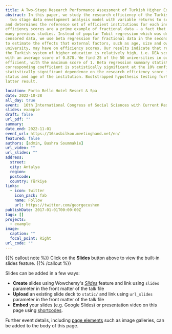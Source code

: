 ```yaml
---
title: A Two-Stage Research Performance Assessment of Turkish Higher Education Institutions Using Data Envelopment Analysis and   Beta Regression
abstract: In this paper, we study the research efficiency of the Turkish higher education sector in a
  two stage data envelopment analysis model with variable returns to scale. Using a sample of 50 private and public       universities, the first stage of our model calculates the efficiency scores
and determines the reference set of efficient institutions for each inefficient university. DEA
efficiency scores are a prime example of fractional data - a fact that has been disregarded by
many previous studies. Instead of popular Tobit regression which was developed for
censored data, we use beta regression for fractional data in the second stage of our analysis
to estimate the effects that external factors, such as age, size and ownership status of the
university, may have on efficiency scores. Our results indicate that research efficiency within
the Turkish system of higher education is relatively high, i.e. DEA scores range from 0.576 to 1,
with an average score of 0.878. We find 25 of the 50 universities in our sample to be research
efficient, with the maximum score of 1. Beta regression summary statistics suggest that extralarge universities tend to be less research efficient than large universities as the
corresponding coefficient is statistically significant at the 10% confidence level. In turn, no
statistically significant dependence on the research efficiency score is detected for ownership
status and age of the institution. Bootstrapped hypothesis testing further corroborates the
latter result.

location: Porto Bello Hotel Resort & Spa
date: 2022-10-28
all_day: true
event:  16th International Congress of Social Sciences with Current Research
slides: example
draft: false
url_pdf: ""
summary:
date_end: 2022-11-01
event_url: https://16sosbilkon.meetinghand.net/en/
featured: false
authors: [admin, Bushra Soummakie]
url_video: ""
url_slides: ""
address:
  street: 
  city: Antalya
  region:
  postcode:
  country: Türkiye
links:
  - icon: twitter
    icon_pack: fab
    name: Follow
    url: https://twitter.com/georgecushen
publishDate: 2017-01-01T00:00:00Z
tags: []
projects:
  - example
image:
  caption: ""
  focal_point: Right
url_code: ""
---
```


{{% callout note %}}
Click on the **Slides** button above to view the built-in slides feature.
{{% /callout %}}

Slides can be added in a few ways:

- **Create** slides using Wowchemy's [_Slides_](https://wowchemy.com/docs/managing-content/#create-slides) feature and link using `slides` parameter in the front matter of the talk file
- **Upload** an existing slide deck to `static/` and link using `url_slides` parameter in the front matter of the talk file
- **Embed** your slides (e.g. Google Slides) or presentation video on this page using [shortcodes](https://wowchemy.com/docs/writing-markdown-latex/).

Further event details, including [page elements](https://wowchemy.com/docs/writing-markdown-latex/) such as image galleries, can be added to the body of this page.
